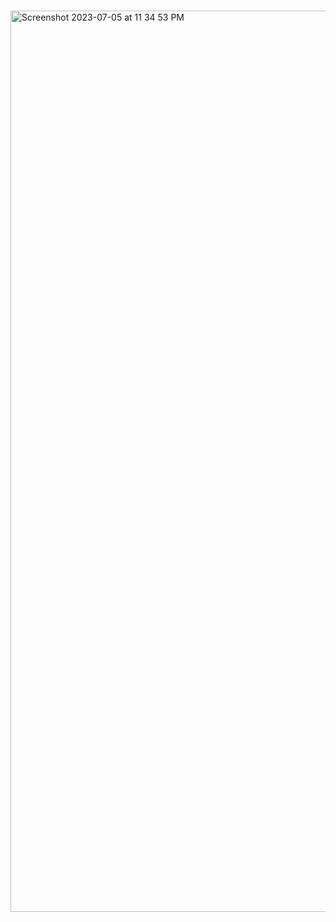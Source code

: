 #

<img width="1442" alt="Screenshot 2023-07-05 at 11 34 53 PM" src="https://github.com/javaHelper/Spring-Messaging-with-JMS/assets/54174687/ccf4cdfb-be41-4904-a193-0b1792e952a8">
